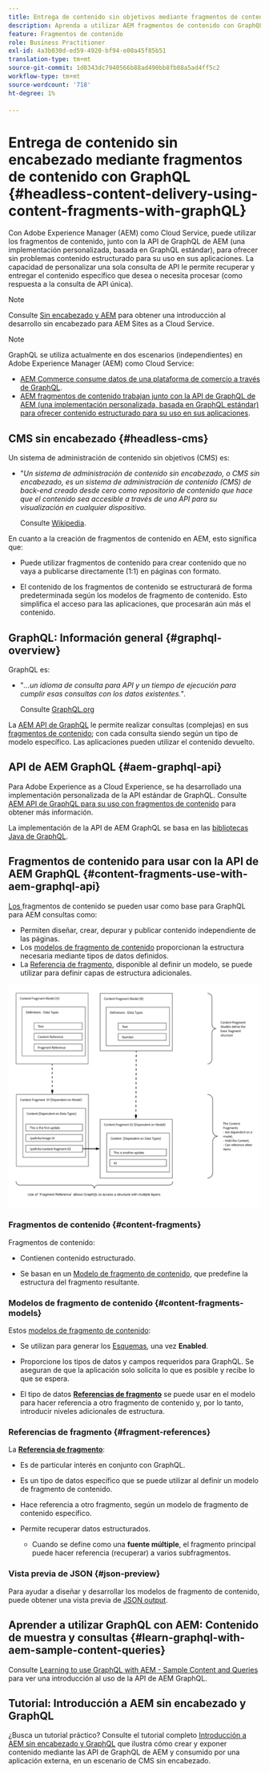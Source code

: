 ```yaml
---
title: Entrega de contenido sin objetivos mediante fragmentos de contenido con GraphQL
description: Aprenda a utilizar AEM fragmentos de contenido con GraphQL para la entrega de contenido sin encabezado.
feature: Fragmentos de contenido
role: Business Practitioner
exl-id: 4a3b030d-ed59-4920-bf94-e00a45f85b51
translation-type: tm+mt
source-git-commit: 1d0343dc7940566b88ad490bb8fb08a5ad4ff5c2
workflow-type: tm+mt
source-wordcount: '718'
ht-degree: 1%

---
```


# Entrega de contenido sin encabezado mediante fragmentos de contenido con GraphQL {#headless-content-delivery-using-content-fragments-with-graphQL}

Con Adobe Experience Manager (AEM) como Cloud Service, puede utilizar los fragmentos de contenido, junto con la API de GraphQL de AEM (una implementación personalizada, basada en GraphQL estándar), para ofrecer sin problemas contenido estructurado para su uso en sus aplicaciones. La capacidad de personalizar una sola consulta de API le permite recuperar y entregar el contenido específico que desea o necesita procesar (como respuesta a la consulta de API única).

>[!NOTE]
>
>Consulte [Sin encabezado y AEM](/help/implementing/developing/headless/introduction.md) para obtener una introducción al desarrollo sin encabezado para AEM Sites as a Cloud Service.

>[!NOTE]
>
>GraphQL se utiliza actualmente en dos escenarios (independientes) en Adobe Experience Manager (AEM) como Cloud Service:
>
>* [AEM Commerce consume datos de una plataforma de comercio a través de GraphQL](/help/commerce-cloud/integrating/magento.md).
>* [AEM fragmentos de contenido trabajan junto con la API de GraphQL de AEM (una implementación personalizada, basada en GraphQL estándar) para ofrecer contenido estructurado para su uso en sus aplicaciones](/help/assets/content-fragments/graphql-api-content-fragments.md).


## CMS sin encabezado {#headless-cms}

Un sistema de administración de contenido sin objetivos (CMS) es:

* &quot;*Un sistema de administración de contenido sin encabezado, o CMS sin encabezado, es un sistema de administración de contenido (CMS) de back-end creado desde cero como repositorio de contenido que hace que el contenido sea accesible a través de una API para su visualización en cualquier dispositivo.*

   Consulte [Wikipedia](https://en.wikipedia.org/wiki/Headless_content_management_system).

En cuanto a la creación de fragmentos de contenido en AEM, esto significa que:

* Puede utilizar fragmentos de contenido para crear contenido que no vaya a publicarse directamente (1:1) en páginas con formato.

* El contenido de los fragmentos de contenido se estructurará de forma predeterminada según los modelos de fragmento de contenido. Esto simplifica el acceso para las aplicaciones, que procesarán aún más el contenido.

## GraphQL: Información general {#graphql-overview}

GraphQL es:

* &quot;*...un idioma de consulta para API y un tiempo de ejecución para cumplir esas consultas con los datos existentes.*&quot;.

   Consulte [GraphQL.org](https://graphql.org)

La [AEM API de GraphQL](#aem-graphql-api) le permite realizar consultas (complejas) en sus [fragmentos de contenido](/help/assets/content-fragments/content-fragments.md); con cada consulta siendo según un tipo de modelo específico. Las aplicaciones pueden utilizar el contenido devuelto.

## API de AEM GraphQL {#aem-graphql-api}

Para Adobe Experience as a Cloud Experience, se ha desarrollado una implementación personalizada de la API estándar de GraphQL. Consulte [AEM API de GraphQL para su uso con fragmentos de contenido](/help/assets/content-fragments/graphql-api-content-fragments.md) para obtener más información.

La implementación de la API de AEM GraphQL se basa en las [bibliotecas Java de GraphQL](https://graphql.org/code/#java).

## Fragmentos de contenido para usar con la API de AEM GraphQL {#content-fragments-use-with-aem-graphql-api}

[Los ](#content-fragments) fragmentos de contenido se pueden usar como base para GraphQL para AEM consultas como:

* Permiten diseñar, crear, depurar y publicar contenido independiente de las páginas.
* Los [modelos de fragmento de contenido](#content-fragments-models) proporcionan la estructura necesaria mediante tipos de datos definidos.
* La [Referencia de fragmento](#fragment-references), disponible al definir un modelo, se puede utilizar para definir capas de estructura adicionales.

![Fragmentos de contenido para su uso con fragmentos de ](assets/cfm-nested-01.png "contenido GraphQLContent para su uso con GraphQL")

### Fragmentos de contenido {#content-fragments}

Fragmentos de contenido:

* Contienen contenido estructurado.

* Se basan en un [Modelo de fragmento de contenido](#content-fragments-models), que predefine la estructura del fragmento resultante.

### Modelos de fragmento de contenido {#content-fragments-models}

Estos [modelos de fragmento de contenido](/help/assets/content-fragments/content-fragments-models.md):

* Se utilizan para generar los [Esquemas](https://graphql.org/learn/schema/), una vez **Enabled**.

* Proporcione los tipos de datos y campos requeridos para GraphQL. Se aseguran de que la aplicación solo solicita lo que es posible y recibe lo que se espera.

* El tipo de datos **[Referencias de fragmento](#fragment-references)** se puede usar en el modelo para hacer referencia a otro fragmento de contenido y, por lo tanto, introducir niveles adicionales de estructura.

### Referencias de fragmento {#fragment-references}

La **[Referencia de fragmento](/help/assets/content-fragments/content-fragments-models.md#fragment-reference-nested-fragments)**:

* Es de particular interés en conjunto con GraphQL.

* Es un tipo de datos específico que se puede utilizar al definir un modelo de fragmento de contenido.

* Hace referencia a otro fragmento, según un modelo de fragmento de contenido específico.

* Permite recuperar datos estructurados.

   * Cuando se define como una **fuente múltiple**, el fragmento principal puede hacer referencia (recuperar) a varios subfragmentos.

### Vista previa de JSON {#json-preview}

Para ayudar a diseñar y desarrollar los modelos de fragmento de contenido, puede obtener una vista previa de [JSON output](/help/assets/content-fragments/content-fragments-json-preview.md).

## Aprender a utilizar GraphQL con AEM: Contenido de muestra y consultas {#learn-graphql-with-aem-sample-content-queries}

Consulte [Learning to use GraphQL with AEM - Sample Content and Queries](/help/assets/content-fragments/content-fragments-graphql-samples.md) para ver una introducción al uso de la API de AEM GraphQL.

## Tutorial: Introducción a AEM sin encabezado y GraphQL

¿Busca un tutorial práctico? Consulte el tutorial completo [Introducción a AEM sin encabezado y GraphQL](https://experienceleague.adobe.com/docs/experience-manager-learn/getting-started-with-aem-headless/graphql/overview.html) que ilustra cómo crear y exponer contenido mediante las API de GraphQL de AEM y consumido por una aplicación externa, en un escenario de CMS sin encabezado.
